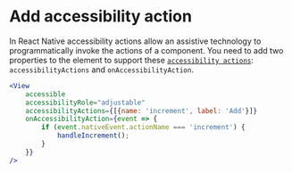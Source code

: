 # Add accessibility action

In React Native accessibility actions allow an assistive technology to programmatically invoke the actions of a component.
You need to add two properties to the element to support these [`accessibility actions`](https://reactnative.dev/docs/accessibility#accessibility-actions): `accessibilityActions` and `onAccessibilityAction`.

```jsx
<View
	accessible
	accessibilityRole="adjustable"
	accessibilityActions={[{name: 'increment', label: 'Add'}]}
	onAccessibilityAction={event => {
		if (event.nativeEvent.actionName === 'increment') {
			handleIncrement();
		}
	}}
/>
```